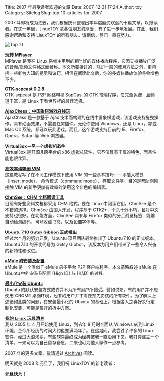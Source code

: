 Title: 2007 年最受读者欢迎的文章
Date: 2007-12-31 17:24
Author: toy
Category: Sitelog
Slug: top-10-articles-for-2007

2007
年即将成为过去，我们根据统计整理出本年度最受欢迎的十篇文章，以飨读者。在这一年里，LinuxTOY
蒙各位朋友的厚爱，有了进一步地发展。在此，我们感谢帮助和支持 LinuxTOY
的所有朋友。请相信，我们一直在努力。

![Top 10](http://i.linuxtoy.org/i/2007/12/top10.jpg)

**[玩转
MPlayer](http://linuxtoy.org/archives/playing-around-with-mplayer.html)**  
MPlayer 是我在 Linux
系统中用到的相当好的媒体播放程序，它因支持播放广泛的音频/视频文件格式而著称。本文所要探讨的，除却一般的使用方法之外，更包括一些鲜为人知的提示和诀窍。相信在阅读此文后，你的多媒体播放体验将会增色不少。

**[GTK-sopcast 0.2.8](http://linuxtoy.org/archives/gtk_sopcast.html)**  
GTK-sopcast 是 P2P 网络电视 SopCast 的 GTK
前端程序，它完全免费，且频道丰富，是 Linux 下看世界杯的最佳选择。

**[AjaxChess：中国象棋游戏在线玩](http://linuxtoy.org/archives/ajaxchess.html)**  
AjaxChess 是一款基于 Ajax
技术而构建的在线中国象棋游戏，该游戏支持拖曳操作，具有动画效果，不需要任何插件。无论你使用
Windows，还是 Linux，亦或 Mac OS
系统，都可以玩此游戏。而且，这个游戏支持目前的
IE、Firefox、Opera、Safari 等 Web 浏览器。

**[VirtualBox－另一个虚拟机软件](http://linuxtoy.org/archives/virtualbox.html)**  
VirtualBox 是开源且跨平台的 x86
虚拟机软件，它不仅具有丰富的特色，而且性能也很优异。

**[高效率编辑器
VIM](http://linuxtoy.org/archives/efficient-editing-with-vim.html)**  
这篇教程写了在不同工作模式下使用 VIM 的一些基本技巧——即插入模式（insert
mode）， 命令模式（command mode）， 存取文件等。目的是帮助刚刚接触 VIM
的新手更加有效率的使用这个出色的编辑器。

**[ChmSee：CHM
文档阅读工具](http://linuxtoy.org/archives/chmsee.html)**  
目前有好些资料文档都采用 CHM 格式，要在 Linux 中阅读它们，ChmSee
是个不错的选择。ChmSee 由国人开发，程序基于
GTK2+，个头十分小巧，且对中文支持也很好。在功能方面，ChmSee 具有与
Firefox
类似的分页浏览标签，能够自动检测编码，可以收藏书签，以及设置字体等。

**[Ubuntu 7.10 Gutsy Gibbon
正式推出](http://linuxtoy.org/archives/ubuntu-710-gutsy-gibbon-released.html)**  
经过六个月的努力开发，Ubuntu 项目团队最终推出了 Ubuntu 7.10
的正式版本。Ubuntu 7.10 的开发代号为 Gutsy
Gibbon，该版本为用户们带来了一些令人兴奋的新特性和改进。

**[aMule
的安装及配置](http://linuxtoy.org/archives/amule_install_and_config.html)**  
aMule 是一个类似于 eMule 的多平台 P2P 客户端程序。本文简略叙述 aMule 在
Ubuntu 中的安装及配置 [High ID] 与 [KAD] 的过程。

**[最小化安装
Ubuntu](http://linuxtoy.org/archives/minimalist-install-of-ubuntu.html)**  
Ubuntu
的默认安装方式或许并不为所有用户所接受。譬如说吧，有的用户并不想使用
GNOME
桌面环境，也有的用户并不需要预先安装的所有软件。为了解决上述诸如此类的问题，在安装最小化的
Ubuntu 的基础上，根据各人之喜好执行定制化安装，可能是较好的折中方案。

**[我的 Linux
玩具清单](http://linuxtoy.org/archives/my-linux-toy-lists.html)**  
我从 2005 年 4 月开始使用 Linux，到去年 8 月时全面从 Windows 转到 Linux
环境，至今所经历的时间大约也要满两年了。在这期间，我尝试了许多的 Linux
软件，经过大浪淘沙，有些软件最终成为经典被我一直沿用下来。我打算建立一个清单，一来可以为自己留存备忘，二来也可为他人聊作一点参考。

2007 年的更多文章，敬请通过 [Archives](http://linuxtoy.org/archives/)
阅读。

明天就是 2008 年元旦了，我们祝 LinuxTOY 的新老读者：

**元旦快乐！**
